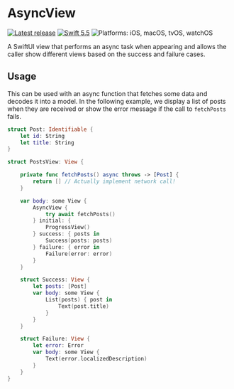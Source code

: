 # AsyncView

[![Latest release][release shield]][releases] [![Swift 5.5][swift shield]][swift] ![Platforms: iOS, macOS, tvOS, watchOS][platforms shield]

A SwiftUI view that performs an async task when appearing and allows the caller show different views based on the success and failure cases.

## Usage

This can be used with an async function that fetches some data and decodes it into a model. In the following example, we display a list of posts when they are received or show the error message if the call to `fetchPosts` fails.

```swift
struct Post: Identifiable {
    let id: String
    let title: String
}

struct PostsView: View {

    private func fetchPosts() async throws -> [Post] {
        return [] // Actually implement network call!
    }

    var body: some View {
        AsyncView {
            try await fetchPosts()
        } initial: {
            ProgressView()
        } success: { posts in
            Success(posts: posts)
        } failure: { error in
            Failure(error: error)
        }
    }

    struct Success: View {
        let posts: [Post]
        var body: some View {
            List(posts) { post in
                Text(post.title)
            }
        }
    }

    struct Failure: View {
        let error: Error
        var body: some View {
            Text(error.localizedDescription)
        }
    }
}
```

[releases]: https://github.com/danielctull/PublisherView/releases
[release shield]: https://img.shields.io/github/v/release/danielctull/AsyncView
[swift]: https://swift.org
[swift shield]: https://img.shields.io/badge/swift-5.5-F05138.svg "Swift 5.5"
[platforms shield]: https://img.shields.io/badge/platforms-iOS_macOS_tvOS_watchOS-lightgrey.svg?style=flat "iOS, macOS, tvOS, watchOS"
